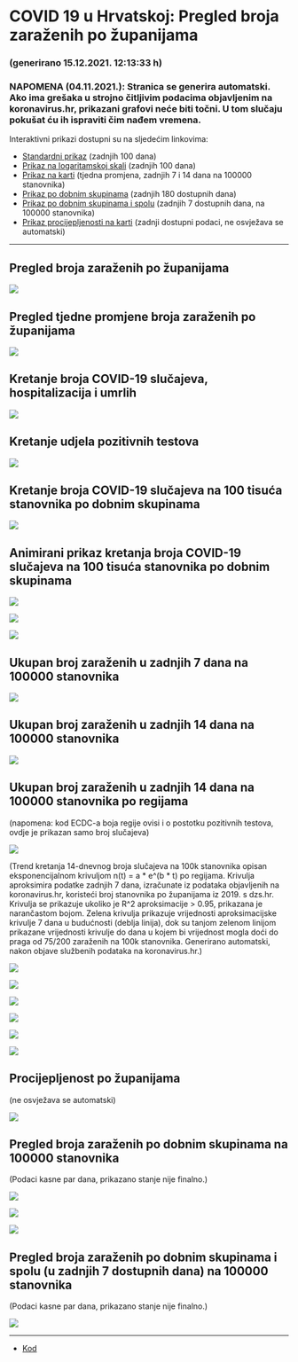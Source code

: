 # COVID 19 u Hrvatskoj: Pregled broja zaraženih po županijama

### (generirano 15.12.2021. 12:13:33 h)

### NAPOMENA (04.11.2021.): Stranica se generira automatski. Ako ima grešaka u strojno čitljivim podacima objavljenim na koronavirus.hr, prikazani grafovi neće biti točni. U tom slučaju pokušat ću ih ispraviti čim nađem vremena.

Interaktivni prikazi dostupni su na sljedećim linkovima:

- [Standardni prikaz](html/index.html) (zadnjih 100 dana)
- [Prikaz na logaritamskoj skali](html/index_log.html) (zadnjih 100 dana)
- [Prikaz na karti](html/index_map.html) (tjedna promjena, zadnjih 7 i 14 dana na 100000 stanovnika)
- [Prikaz po dobnim skupinama](html/index_per_age.html) (zadnjih 180 dostupnih dana)
- [Prikaz po dobnim skupinama i spolu](html/index_pyramid.html) (zadnjih 7 dostupnih dana, na 100000 stanovnika)
- [Prikaz procijepljenosti na karti](html/index_vaccination.html) (zadnji dostupni podaci, ne osvježava se automatski)

-----

## Pregled broja zaraženih po županijama

![](img/2021_12_13_line_plots.png)

## Pregled tjedne promjene broja zaraženih po županijama

![](img/2021_12_13_map.png)

## Kretanje broja COVID-19 slučajeva, hospitalizacija i umrlih

![](img/2021_12_13_cases_hospitalisations_deaths.png)

## Kretanje udjela pozitivnih testova

![](img/2021_12_13_percentage_positive_tests.png)

## Kretanje broja COVID-19 slučajeva na 100 tisuća stanovnika po dobnim skupinama

![](img/2021_12_13_cases_per_age_group_lines.png)

## Animirani prikaz kretanja broja COVID-19 slučajeva na 100 tisuća stanovnika po dobnim skupinama

![](img/2021_12_13anim_aug_1200.gif)

![](img/anim_cases_2021_12_13_vs_2020.gif)

![](img/2021_12_13all_counties_dots.png)

## Ukupan broj zaraženih u zadnjih 7 dana na 100000 stanovnika

![](img/2021_12_13_map_7_day_per_100k.png)

## Ukupan broj zaraženih u zadnjih 14 dana na 100000 stanovnika

![](img/2021_12_13_map_14_day_per_100k.png)

## Ukupan broj zaraženih u zadnjih 14 dana na 100000 stanovnika po regijama

(napomena: kod ECDC-a boja regije ovisi i o postotku pozitivnih testova, ovdje je prikazan samo broj slučajeva)

![](img/2021_12_13_map_14_day_per_100k_region.png)

(Trend kretanja 14-dnevnog broja slučajeva na 100k stanovnika opisan eksponencijalnom krivuljom n(t) = a * e^(b * t) po regijama. Krivulja aproksimira podatke zadnjih 7 dana, izračunate iz podataka objavljenih na koronavirus.hr, koristeći broj stanovnika po županijama iz 2019. s dzs.hr. Krivulja se prikazuje ukoliko je R^2 aproksimacije > 0.95, prikazana je narančastom bojom. Zelena krivulja prikazuje vrijednosti aproksimacijske krivulje 7 dana u budućnosti (deblja linija), dok su tanjom zelenom linijom prikazane vrijednosti krivulje do dana u kojem bi vrijednost mogla doći do praga od 75/200 zaraženih na 100k stanovnika. Generirano automatski, nakon objave službenih podataka na koronavirus.hr.)

![](img/2021_12_13_current_Jadranska_Hrvatska.png)

![](img/2021_12_13_current_Panonska_Hrvatska.png)

![](img/2021_12_13_current_Grad_Zagreb.png)

![](img/2021_12_13_current_Sjeverna_Hrvatska.png)

![](img/2021_12_13_current_Republika_Hrvatska.png)

![](img/2021_12_13_cases_hospitalisations_deaths_Republika_Hrvatska.png)

## Procijepljenost po županijama

(ne osvježava se automatski)

![](img/2021_12_13_vaccination.png)

## Pregled broja zaraženih po dobnim skupinama na 100000 stanovnika

(Podaci kasne par dana, prikazano stanje nije finalno.)

![](img/2021_12_13_per_age_group.png)

![](img/2021_12_13_per_age_group_all_0.png)

![](img/2021_12_13_per_age_group_all_1.png)

## Pregled broja zaraženih po dobnim skupinama i spolu (u zadnjih 7 dostupnih dana) na 100000 stanovnika

(Podaci kasne par dana, prikazano stanje nije finalno.)

![](img/2021_12_13_pyramid.png)

-----

- [Kod](https://github.com/ppalasek/covid_plots_croatia)


